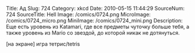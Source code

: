 Title: Ад 
Slug: 724 
Category: xkcd 
Date: 2010-05-15 11:44:29 
SourceNum: 724 
SourceTitle: Hell 
Image: /comics/0724.png 
MicroImage: /comics/0724_micro.png 
MiniImage: /comics/0724_mini.png 
Description: Еще есть уровень из Katamari, где все предметы чуточку больше тебя, а также уровень из Mario со звездой, до которой никак не дотянуться. 

[на экране] игра тетрис/tetris